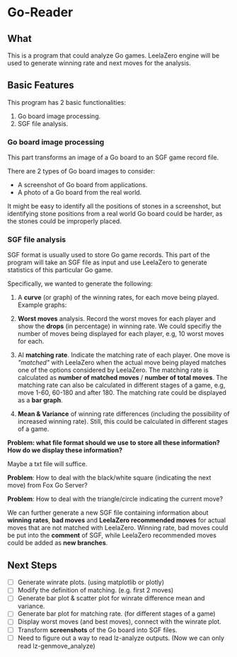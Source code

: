 # **Go-Reader**

## **What**

This is a program that could analyze Go games. LeelaZero engine will be used to generate winning rate and next moves for the analysis.

## **Basic Features**

This program has 2 basic functionalities:

1. Go board image processing.
2. SGF file analysis.

### Go board image processing

This part transforms an image of a Go board to an SGF game record file.

There are 2 types of Go board images to consider:

* A screenshot of Go board from applications.
* A photo of a Go board from the real world.

It might be easy to identify all the positions of stones in a screenshot, but identifying stone positions from a real world Go board could be harder, as the stones could be improperly placed.

### SGF file analysis

SGF format is usually used to store Go game records. This part of the program will take an SGF file as input and use LeelaZero to generate statistics of this particular Go game.

Specifically, we wanted to generate the following:

1. A **curve** (or graph) of the winning rates, for each move being played. 
Example graphs:

2. **Worst moves** analysis. Record the worst moves for each player and show the **drops** (in percentage) in winning rate. We could specifiy the number of moves being displayed for each player, e.g, 10 worst moves for each.

3. AI **matching rate**. Indicate the matching rate of each player. One move is *"matched"* with LeelaZero when the actual move being played matches one of the options considered by LeelaZero. The matching rate is calculated as **number of matched moves** / **number of total moves**. The matching rate can also be calculated in different stages of a game, e.g, move 1-60, 60-180 and after 180. The matching rate could be displayed as a **bar graph**.

4. **Mean & Variance** of winning rate differences (including the possibility of increased winning rate). Still, this could be calculated in different stages of a game.

**Problem: what file format should we use to store all these information? How do we display these information?**

Maybe a txt file will suffice.

**Problem**: How to deal with the black/white square (indicating the next move) from Fox Go Server?

**Problem**: How to deal with the triangle/circle indicating the current move?

We can further generate a new SGF file containing information about **winning rates**, **bad moves** and **LeelaZero recommended moves** for actual moves that are not matched with LeelaZero. Winning rate, bad moves could be put into the **comment** of SGF, while LeelaZero recommended moves could be added as **new branches**.

## Next Steps

- [ ] Generate winrate plots. (using matplotlib or plotly)
- [ ] Modify the definition of matching. (e.g. first 2 moves)
- [ ] Generate bar plot & scatter plot for winrate difference mean and variance.
- [ ] Generate bar plot for matching rate. (for different stages of a game)
- [ ] Display worst moves (and best moves), connect with the winrate plot.
- [ ] Transform **screenshots** of the Go board into SGF files.
- [ ] Need to figure out a way to read lz-analyze outputs. (Now we can only read lz-genmove_analyze)